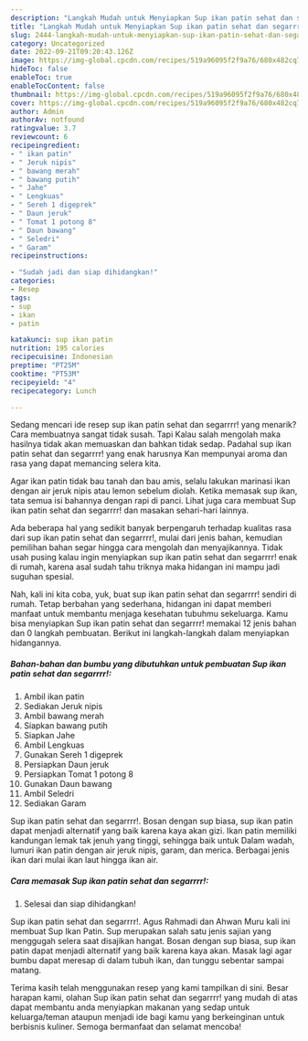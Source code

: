 ```yaml
---
description: "Langkah Mudah untuk Menyiapkan Sup ikan patin sehat dan segarrrr! yang Lezat"
title: "Langkah Mudah untuk Menyiapkan Sup ikan patin sehat dan segarrrr! yang Lezat"
slug: 2444-langkah-mudah-untuk-menyiapkan-sup-ikan-patin-sehat-dan-segarrrr-yang-lezat
category: Uncategorized
date: 2022-09-21T09:20:43.126Z
image: https://img-global.cpcdn.com/recipes/519a96095f2f9a76/680x482cq70/sup-ikan-patin-sehat-dan-segarrrr-foto-resep-utama.jpg
hideToc: false
enableToc: true
enableTocContent: false
thumbnail: https://img-global.cpcdn.com/recipes/519a96095f2f9a76/680x482cq70/sup-ikan-patin-sehat-dan-segarrrr-foto-resep-utama.jpg
cover: https://img-global.cpcdn.com/recipes/519a96095f2f9a76/680x482cq70/sup-ikan-patin-sehat-dan-segarrrr-foto-resep-utama.jpg
author: Admin
authorAv: notfound
ratingvalue: 3.7
reviewcount: 6
recipeingredient:
- " ikan patin"
- " Jeruk nipis"
- " bawang merah"
- " bawang putih"
- " Jahe"
- " Lengkuas"
- " Sereh 1 digeprek"
- " Daun jeruk"
- " Tomat 1 potong 8"
- " Daun bawang"
- " Seledri"
- " Garam"
recipeinstructions:

- "Sudah jadi dan siap dihidangkan!"
categories:
- Resep
tags:
- sup
- ikan
- patin

katakunci: sup ikan patin 
nutrition: 195 calories
recipecuisine: Indonesian
preptime: "PT25M"
cooktime: "PT53M"
recipeyield: "4"
recipecategory: Lunch

---
```



Sedang mencari ide resep sup ikan patin sehat dan segarrrr! yang menarik? Cara membuatnya sangat tidak susah. Tapi Kalau salah mengolah maka hasilnya tidak akan memuaskan dan bahkan tidak sedap. Padahal sup ikan patin sehat dan segarrrr! yang enak harusnya Kan mempunyai aroma dan rasa yang dapat memancing selera kita.


Agar ikan patin tidak bau tanah dan bau amis, selalu lakukan marinasi ikan dengan air jeruk nipis atau lemon sebelum diolah. Ketika memasak sup ikan, tata semua isi bahannya dengan rapi di panci. Lihat juga cara membuat Sup ikan patin sehat dan segarrrr! dan masakan sehari-hari lainnya.

Ada beberapa hal yang sedikit banyak berpengaruh terhadap kualitas rasa dari sup ikan patin sehat dan segarrrr!, mulai dari jenis bahan, kemudian pemilihan bahan segar hingga cara mengolah dan menyajikannya. Tidak usah pusing kalau ingin menyiapkan sup ikan patin sehat dan segarrrr! enak di rumah, karena asal sudah tahu triknya maka hidangan ini mampu jadi suguhan spesial.


Nah, kali ini kita coba, yuk, buat sup ikan patin sehat dan segarrrr! sendiri di rumah. Tetap berbahan yang sederhana, hidangan ini dapat memberi manfaat untuk membantu menjaga kesehatan tubuhmu sekeluarga. Kamu bisa menyiapkan Sup ikan patin sehat dan segarrrr! memakai 12 jenis bahan dan 0 langkah pembuatan. Berikut ini langkah-langkah dalam menyiapkan hidangannya.

<!--inarticleads1-->

##### Bahan-bahan dan bumbu yang dibutuhkan untuk pembuatan Sup ikan patin sehat dan segarrrr!:

1. Ambil  ikan patin
1. Sediakan  Jeruk nipis
1. Ambil  bawang merah
1. Siapkan  bawang putih
1. Siapkan  Jahe
1. Ambil  Lengkuas
1. Gunakan  Sereh 1 digeprek
1. Persiapkan  Daun jeruk
1. Persiapkan  Tomat 1 potong 8
1. Gunakan  Daun bawang
1. Ambil  Seledri
1. Sediakan  Garam


Sup ikan patin sehat dan segarrrr!. Bosan dengan sup biasa, sup ikan patin dapat menjadi alternatif yang baik karena kaya akan gizi. Ikan patin memiliki kandungan lemak tak jenuh yang tinggi, sehingga baik untuk Dalam wadah, lumuri ikan patin dengan air jeruk nipis, garam, dan merica. Berbagai jenis ikan dari mulai ikan laut hingga ikan air. 

<!--inarticleads2-->

##### Cara memasak Sup ikan patin sehat dan segarrrr!:


1. Selesai dan siap dihidangkan!

Sup ikan patin sehat dan segarrrr!. Agus Rahmadi dan Ahwan Muru kali ini membuat Sup Ikan Patin. Sup merupakan salah satu jenis sajian yang menggugah selera saat disajikan hangat. Bosan dengan sup biasa, sup ikan patin dapat menjadi alternatif yang baik karena kaya akan. Masak lagi agar bumbu dapat meresap di dalam tubuh ikan, dan tunggu sebentar sampai matang. 

Terima kasih telah menggunakan resep yang kami tampilkan di sini. Besar harapan kami, olahan Sup ikan patin sehat dan segarrrr! yang mudah di atas dapat membantu anda menyiapkan makanan yang sedap untuk keluarga/teman ataupun menjadi ide bagi kamu yang berkeinginan untuk berbisnis kuliner. Semoga bermanfaat dan selamat mencoba!

